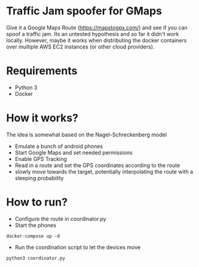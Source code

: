 # Traffic Jam spoofer for GMaps

Give it a Google Maps Route (https://mapstogpx.com/) and see if you can spoof a traffic jam.
Its an untested hypothesis and so far it didn't work locally. However, maybe it works when distributing the docker containers over multiple AWS EC2 instances (or other cloud providers).

# Requirements
- Python 3
- Docker

# How it works?

The idea is somewhat based on the Nagel–Schreckenberg model

- Emulate a bunch of android phones
- Start Google Maps and set needed permissions
- Enable GPS Tracking
- Read in a route and set the GPS coordinates according to the route
- slowly move towards the target, potentially interpolating the route with a sleeping probability

# How to run?
- Configure the route in coordinator.py
- Start the phones
```
docker-compose up -d
``` 
- Run the coordination script to let the devices move
```
python3 coordinator.py
```

